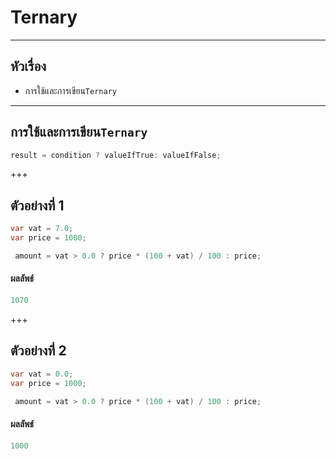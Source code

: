 # Ternary 

---

## หัวเรื่อง


*  การใช้และการเขียน`Ternary` 


---

##  การใช้และการเขียน`Ternary` 

```csharp
result = condition ? valueIfTrue: valueIfFalse;
```

+++

## ตัวอย่างที่ 1

```csharp
var vat = 7.0;
var price = 1000;

 amount = vat > 0.0 ? price * (100 + vat) / 100 : price;
```

#### ผลลัพธ์

```csharp
1070
```
+++
## ตัวอย่างที่ 2

```csharp
var vat = 0.0;
var price = 1000;

 amount = vat > 0.0 ? price * (100 + vat) / 100 : price;
```

#### ผลลัพธ์

```csharp
1000
```